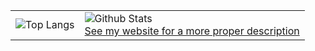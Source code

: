 <table align="center">
  <tbody>
    <tr>
      <td>
        <img align="top" src='https://github-readme-stats.vercel.app/api/top-langs/?username=IoIxD&hide=javascript,java,c,cpp,makefile,html,css,idl,assembly,shell&langs_count=10&exclude_repo=Psychopath' alt='Top Langs'></td>
      <td>
        <img align="top" src='https://github-readme-stats.vercel.app/api?username=IoIxD' alt='Github Stats'><br>
        <a href="https://ioi-xd.net">See my website for a more proper description</a></td>
      </td>
    </tr>
  </tbody>
</table>



